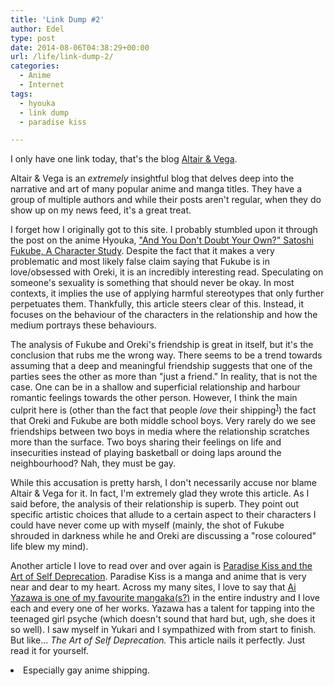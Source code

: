 ```yaml
---
title: 'Link Dump #2'
author: Edel
type: post
date: 2014-08-06T04:38:29+00:00
url: /life/link-dump-2/
categories:
  - Anime
  - Internet
tags:
  - hyouka
  - link dump
  - paradise kiss

---
```

I only have one link today, that's the blog [Altair & Vega][1].

Altair & Vega is an _extremely_ insightful blog that delves deep into the narrative and art of many popular anime and manga titles. They have a group of multiple authors and while their posts aren't regular, when they do show up on my news feed, it's a great treat.

I forget how I originally got to this site. I probably stumbled upon it through the post on the anime Hyouka, ["And You Don't Doubt Your Own?" Satoshi Fukube, A Character Study][2]. Despite the fact that it makes a very problematic and most likely false claim saying that Fukube is in love/obsessed with Oreki, it is an incredibly interesting read. Speculating on someone's sexuality is something that should never be okay. In most contexts, it implies the use of applying harmful stereotypes that only further perpetuates them. Thankfully, this article steers clear of this. Instead, it focuses on the behaviour of the characters in the relationship and how the medium portrays these behaviours.

The analysis of Fukube and Oreki's friendship is great in itself, but it's the conclusion that rubs me the wrong way. There seems to be a trend towards assuming that a deep and meaningful friendship suggests that one of the parties sees the other as more than "just a friend." In reality, that is not the case. One can be in a shallow and superficial relationship and harbour romantic feelings towards the other person. However, I think the main culprit here is (other than the fact that people _love_ their shipping<sup class="footnote"><a href="#foot_ajs-fn-id_1-818" id="back_ajs-fn-id_1-818">1</a></sup>) the fact that Oreki and Fukube are both middle school boys. Very rarely do we see friendships between two boys in media where the relationship scratches more than the surface. Two boys sharing their feelings on life and insecurities instead of playing basketball or doing laps around the neighbourhood? Nah, they must be gay.

While this accusation is pretty harsh, I don't necessarily accuse nor blame Altair & Vega for it. In fact, I'm extremely glad they wrote this article. As I said before, the analysis of their relationship is superb. They point out specific artistic choices that allude to a certain aspect to their characters I could have never come up with myself (mainly, the shot of Fukube shrouded in darkness while he and Oreki are discussing a "rose coloured" life blew my mind).

Another article I love to read over and over again is [Paradise Kiss and the Art of Self Deprecation][3]. Paradise Kiss is a manga and anime that is very near and dear to my heart. Across my many sites, I love to say that [Ai Yazawa is one of my favourite mangaka(s?)][4] in the entire industry and I love each and every one of her works. Yazawa has a talent for tapping into the teenaged girl psyche (which doesn't sound that hard but, ugh, she does it so well). I saw myself in Yukari and I sympathized with from start to finish. But like... _The Art of Self Deprecation._ This article nails it perfectly. Just read it for yourself.


  <li>
    <a id="foot_ajs-fn-id_1-818"></a>Especially gay anime shipping.&nbsp;&nbsp;<a class="ajs-back-link" href="#back_ajs-fn-id_1-818"></a>
  </li>


<div id="ajs-fn-id_1-818" style="display:none;margin:0;" class="ajs-footnote-popup">
  <div>
    Especially gay anime shipping.
  </div>
</div>

 [1]: http://altairandvega.net
 [2]: http://altairandvega.net/2012/07/15/and-you-dont-doubt-your-own-satoshi-fukube-a-character-study/
 [3]: http://altairandvega.net/2013/01/10/paradise-kiss-and-the-art-of-self-deprecation/
 [4]: http://books.mazohyst.org/i-have-an-ai-yazawa-addiction/